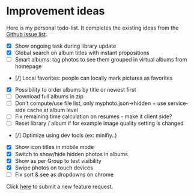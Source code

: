 # Improvement ideas

Here is my personal todo-list.
It completes the existing ideas from the [Github issue list](https://github.com/alexylem/myphotos/issues).

- [X] Show ongoing task during library update
- [X] Global search on album titles with instant propositions
- [ ] Smart albums: tag photos to see them grouped in virtual albums from homepage
- [/] Local favorites: people can locally mark pictures as favorites
- [X] Possibility to order albums by title or newest first
- [ ] Download full albums in zip
- [ ] Don't compute/use file list, only myphoto.json->hidden + use service-side cache at album level
- [ ] Fix remaining time calculation on resumes - make it client side?
- [ ] Reset library / album if for example image quality setting is changed
- [/] Optimize using dev tools (ex: minifiy..)
- [X] Show icon titles in mobile mode
- [X] Switch to show/hide hidden photos in albums
- [X] Show as per Group to test visibility
- [X] Swipe photos on touch devices
- [ ] Fix sort & see as dropdowns on chrome

Click [here](https://github.com/alexylem/myphotos/issues/new) to submit a new feature request.